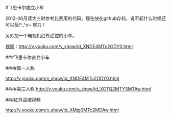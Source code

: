 #飞思卡尔直立小车


2012-06月读大三时参考比赛用的代码，现在放在github存档，说不起什么时候还可以玩!^_^o~ 努力！

另外加一个电视机红外遥控的小车。

[视频](http://v.youku.com/v_show/id_XNDE4MTc2ODY0.html)：http://v.youku.com/v_show/id_XNDE4MTc2ODY0.html



###飞思卡尔直立小车

####第一人称

http://v.youku.com/v_show/id_XNDE4MTc2ODY0.html

####第三人称
http://v.youku.com/v_show/id_XOTQ2MTY3MTAw.html


###红外遥控视频

http://v.youku.com/v_show/id_XMjg0MTc2MDAw.html






